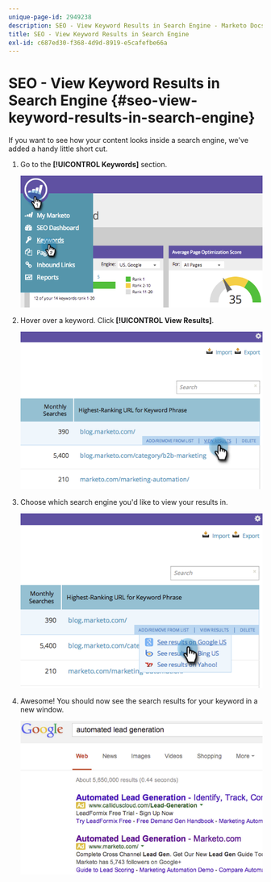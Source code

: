 ```yaml
---
unique-page-id: 2949238
description: SEO - View Keyword Results in Search Engine - Marketo Docs - Product Documentation
title: SEO - View Keyword Results in Search Engine
exl-id: c687ed30-f368-4d9d-8919-e5cafefbe66a
---
```

# SEO - View Keyword Results in Search Engine {#seo-view-keyword-results-in-search-engine}

If you want to see how your content looks inside a search engine, we've added a handy little short cut.

1. Go to the **[!UICONTROL Keywords]** section.

   ![](assets/image2014-9-18-13-3a33-3a58.png)

1. Hover over a keyword. Click **[!UICONTROL View Results]**.

   ![](assets/image2014-9-18-13-3a34-3a2.png)

1. Choose which search engine you'd like to view your results in.

   ![](assets/image2014-9-18-13-3a34-3a16.png)

1. Awesome! You should now see the search results for your keyword in a new window.

   ![](assets/image2014-9-18-13-3a34-3a24.png)

